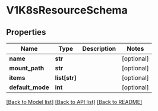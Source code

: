 # V1K8sResourceSchema

## Properties
Name | Type | Description | Notes
------------ | ------------- | ------------- | -------------
**name** | **str** |  | [optional] 
**mount_path** | **str** |  | [optional] 
**items** | **list[str]** |  | [optional] 
**default_mode** | **int** |  | [optional] 

[[Back to Model list]](../README.md#documentation-for-models) [[Back to API list]](../README.md#documentation-for-api-endpoints) [[Back to README]](../README.md)


